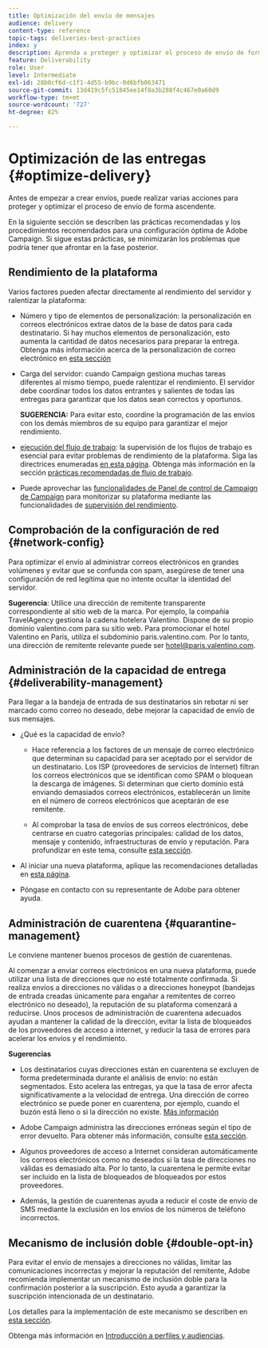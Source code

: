 ```yaml
---
title: Optimización del envío de mensajes
audience: delivery
content-type: reference
topic-tags: deliveries-best-practices
index: y
description: Aprenda a proteger y optimizar el proceso de envío de forma ascendente.
feature: Deliverability
role: User
level: Intermediate
exl-id: 28b0cf6d-c1f1-4d55-b9bc-0d6bfb063471
source-git-commit: 13d419c5fc51845ee14f8a3b288f4c467e0a60d9
workflow-type: tm+mt
source-wordcount: '727'
ht-degree: 82%

---
```


# Optimización de las entregas {#optimize-delivery}

Antes de empezar a crear envíos, puede realizar varias acciones para proteger y optimizar el proceso de envío de forma ascendente.

En la siguiente sección se describen las prácticas recomendadas y los procedimientos recomendados para una configuración óptima de Adobe Campaign. Si sigue estas prácticas, se minimizarán los problemas que podría tener que afrontar en la fase posterior.

## Rendimiento de la plataforma

Varios factores pueden afectar directamente al rendimiento del servidor y ralentizar la plataforma:

* Número y tipo de elementos de personalización: la personalización en correos electrónicos extrae datos de la base de datos para cada destinatario. Si hay muchos elementos de personalización, esto aumenta la cantidad de datos necesarios para preparar la entrega.  Obtenga más información acerca de la personalización de correo electrónico en [esta sección](../../designing/using/personalization.md)

* Carga del servidor: cuando Campaign gestiona muchas tareas diferentes al mismo tiempo, puede ralentizar el rendimiento. El servidor debe coordinar todos los datos entrantes y salientes de todas las entregas para garantizar que los datos sean correctos y oportunos.

  **SUGERENCIA:** Para evitar esto, coordine la programación de las envíos con los demás miembros de su equipo para garantizar el mejor rendimiento.

* [ejecución del flujo de trabajo](../../automating/using/about-workflow-execution.md): la supervisión de los flujos de trabajo es esencial para evitar problemas de rendimiento de la plataforma. Siga las directrices enumeradas [en esta página](../../automating/using/monitoring-workflow-execution.md). Obtenga más información en la sección [prácticas recomendadas de flujo de trabajo](../../automating/using/best-practices-workflows.md).

* Puede aprovechar las [funcionalidades de Panel de control de Campaign de Campaign](https://experienceleague.adobe.com/docs/control-panel/using/discover-control-panel/key-features.html?lang=es) para monitorizar su plataforma mediante las funcionalidades de [supervisión del rendimiento](https://experienceleague.adobe.com/docs/control-panel/using/performance-monitoring/about-performance-monitoring.html?lang=es).

## Comprobación de la configuración de red {#network-config}

Para optimizar el envío al administrar correos electrónicos en grandes volúmenes y evitar que se confunda con spam, asegúrese de tener una configuración de red legítima que no intente ocultar la identidad del servidor.

**Sugerencia**: Utilice una dirección de remitente transparente correspondiente al sitio web de la marca. Por ejemplo, la compañía TravelAgency gestiona la cadena hotelera Valentino. Dispone de su propio dominio valentino.com para su sitio web. Para promocionar el hotel Valentino en París, utiliza el subdominio paris.valentino.com. Por lo tanto, una dirección de remitente relevante puede ser hotel@paris.valentino.com.

## Administración de la capacidad de entrega {#deliverability-management}

Para llegar a la bandeja de entrada de sus destinatarios sin rebotar ni ser marcado como correo no deseado, debe mejorar la capacidad de envío de sus mensajes.

* ¿Qué es la capacidad de envío?

   * Hace referencia a los factores de un mensaje de correo electrónico que determinan su capacidad para ser aceptado por el servidor de un destinatario. Los ISP (proveedores de servicios de Internet) filtran los correos electrónicos que se identifican como SPAM o bloquean la descarga de imágenes. Si determinan que cierto dominio está enviando demasiados correos electrónicos, establecerán un límite en el número de correos electrónicos que aceptarán de ese remitente.

   * Al comprobar la tasa de envíos de sus correos electrónicos, debe centrarse en cuatro categorías principales: calidad de los datos, mensaje y contenido, infraestructuras de envío y reputación. Para profundizar en este tema, consulte [esta sección](../../sending/using/about-deliverability.md).

* Al iniciar una nueva plataforma, aplique las recomendaciones detalladas en [esta página](https://experienceleague.adobe.com/docs/deliverability-learn/deliverability-best-practice-guide/transition-process/switching-email-platforms.html#transition-process).

* Póngase en contacto con su representante de Adobe para obtener ayuda.

## Administración de cuarentena {#quarantine-management}

Le conviene mantener buenos procesos de gestión de cuarentenas.

Al comenzar a enviar correos electrónicos en una nueva plataforma, puede utilizar una lista de direcciones que no esté totalmente confirmada. Si realiza envíos a direcciones no válidas o a direcciones honeypot (bandejas de entrada creadas únicamente para engañar a remitentes de correo electrónico no deseado), la reputación de su plataforma comenzará a reducirse. Unos procesos de administración de cuarentena adecuados ayudan a mantener la calidad de la dirección, evitar la lista de bloqueados de los proveedores de acceso a internet, y reducir la tasa de errores para acelerar los envíos y el rendimiento.

**Sugerencias**

* Los destinatarios cuyas direcciones están en cuarentena se excluyen de forma predeterminada durante el análisis de envío: no están segmentados. Esto acelera las entregas, ya que la tasa de error afecta significativamente a la velocidad de entrega. Una dirección de correo electrónico se puede poner en cuarentena, por ejemplo, cuando el buzón está lleno o si la dirección no existe. [Más información](../../sending/using/understanding-quarantine-management.md#identifying-quarantined-addresses)

* Adobe Campaign administra las direcciones erróneas según el tipo de error devuelto. Para obtener más información, consulte [esta sección](../../sending/using/understanding-quarantine-management.md).

* Algunos proveedores de acceso a Internet consideran automáticamente los correos electrónicos como no deseados si la tasa de direcciones no válidas es demasiado alta. Por lo tanto, la cuarentena le permite evitar ser incluido en la lista de bloqueados de bloqueados por estos proveedores.

* Además, la gestión de cuarentenas ayuda a reducir el coste de envío de SMS mediante la exclusión en los envíos de los números de teléfono incorrectos.

## Mecanismo de inclusión doble {#double-opt-in}

Para evitar el envío de mensajes a direcciones no válidas, limitar las comunicaciones incorrectas y mejorar la reputación del remitente, Adobe recomienda implementar un mecanismo de inclusión doble para la confirmación posterior a la suscripción. Esto ayuda a garantizar la suscripción intencionada de un destinatario.

Los detalles para la implementación de este mecanismo se describen en [esta sección](../../audiences/using/about-opt-in-and-opt-out-in-campaign.md).

Obtenga más información en [Introducción a perfiles y audiencias](../../audiences/using/get-started-profiles-and-audiences.md).
